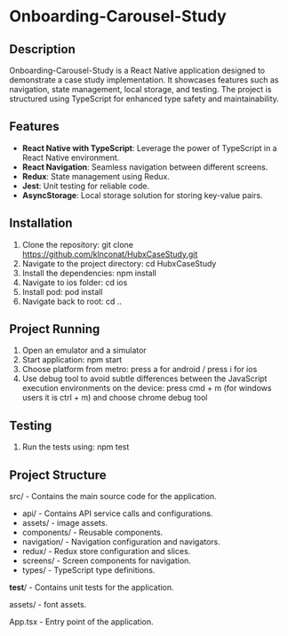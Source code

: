 # Onboarding-Carousel-Study
## Description
Onboarding-Carousel-Study is a React Native application designed to demonstrate a case study implementation. It showcases features such as navigation, state management, local storage, and testing. The project is structured using TypeScript for enhanced type safety and maintainability.
## Features
- **React Native with TypeScript**: Leverage the power of TypeScript in a React Native environment.
- **React Navigation**: Seamless navigation between different screens.
- **Redux**: State management using Redux.
- **Jest**: Unit testing for reliable code.
- **AsyncStorage**: Local storage solution for storing key-value pairs.
## Installation
1. Clone the repository:
   git clone https://github.com/klnconat/HubxCaseStudy.git
2. Navigate to the project directory:
   cd HubxCaseStudy
3. Install the dependencies:
   npm install
4. Navigate to ios folder:
   cd ios
5. Install pod:
   pod install
6. Navigate back to root:
   cd ..
## Project Running
1. Open an emulator and a simulator
2. Start application:
   npm start
3. Choose platform from metro:
   press a for android / press i for ios
4. Use debug tool to avoid subtle differences between the JavaScript execution environments on the device:
    press cmd + m (for windows users it is ctrl + m) and choose chrome debug tool
## Testing
1. Run the tests using:
   npm test
## Project Structure
src/ - Contains the main source code for the application.
   - api/ - Contains API service calls and configurations.
   - assets/ - image assets.
   - components/ - Reusable components.
   - navigation/ - Navigation configuration and navigators.
   - redux/ - Redux store configuration and slices.
   - screens/ - Screen components for navigation.
   - types/ - TypeScript type definitions.

__test__/ - Contains unit tests for the application.

assets/ - font assets.

App.tsx - Entry point of the application.

